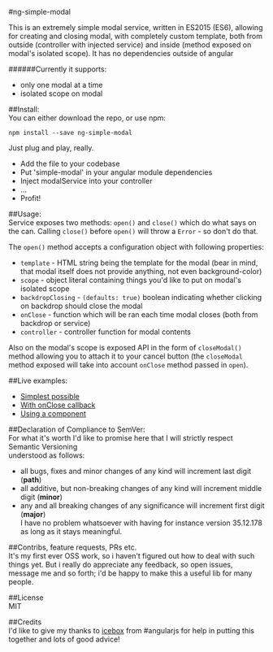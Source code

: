 #ng-simple-modal

This is an extremely simple modal service, written in ES2015 (ES6), allowing for creating and closing modal,
with completely custom template, both from outside (controller with injected service) and inside (method exposed on modal's isolated scope).
It has no dependencies outside of angular

######Currently it supports:  
- only one modal at a time
- isolated scope on modal

##Install:  
You can either download the repo, or use npm:  

`npm install --save ng-simple-modal`

Just plug and play, really.
- Add the file to your codebase
- Put 'simple-modal' in your angular module dependencies
- Inject modalService into your controller
- ...
- Profit!

##Usage:  
Service exposes two methods: `open()` and `close()` which do what says on the can.
Calling `close()` before `open()` will throw a `Error` - so don't do that.

The `open()` method accepts a configuration object with following properties:
- `template` - HTML string being the template for the modal (bear in mind, that modal itself does not provide anything, not even background-color)
- `scope` - object literal containing things you'd like to put on modal's isolated scope
- `backdropClosing` - `(defaults: true)` boolean indicating whether clicking on backdrop should close the modal
- `onClose` - function which will be ran each time modal closes (both from backdrop or service)
- `controller` - controller function for modal contents

Also on the modal's scope is exposed API in the form of `closeModal()` method allowing you to attach it to
your cancel button (the `closeModal` method exposed will take into account `onClose` method passed in `open`).

##Live examples:

- [Simplest possible](https://plnkr.co/edit/s6qSGV16pVgSxBuBPJGL?p=preview)
- [With onClose callback](https://plnkr.co/edit/t5UCOnqNSIiOUNr4UFHM?p=preview)
- [Using a component](https://plnkr.co/edit/koyALxbqMnzBwYoBlQ6W?p=preview)

##Declaration of Compliance to SemVer:  
For what it's worth I'd like to promise here that I will strictly respect Semantic Versioning  
understood as follows:  
- all bugs, fixes and minor changes of any kind will increment last digit (**path**)
- all additive, but non-breaking changes of any kind will increment middle digit (**minor**)
- any and all breaking changes of any significance will increment first digit (**major**)  
I have no problem whatsoever with having for instance version 35.12.178 as long as it stays meaningful.

##Contribs, feature requests, PRs etc.  
It's my first ever OSS work, so i haven't figured out how to deal with such things yet.
But i really do appreciate any feedback, so open issues, message me and so forth; i'd be happy to make this a useful lib for many people.

##License  
MIT

##Credits  
I'd like to give my thanks to [icebox](https://github.com/albertosantini) from #angularjs
for help in putting this together and lots of good advice!

